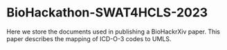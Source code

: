 # BioHackathon-SWAT4HCLS-2023
Here we store the documents used in publishing a BioHackrXiv paper. This paper describes the mapping of ICD-O-3 codes to UMLS.
